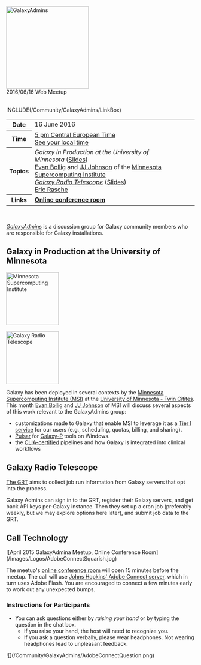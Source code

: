 <div class='center'><a href='/Community/GalaxyAdmins/'><img src='/Images/GalaxyLogos/GalaxyAdmins.png' alt='GalaxyAdmins' width="220" /></a> 
<div class="title">2016/06/16 Web Meetup<br /><br />

</div></div>

INCLUDE(/Community/GalaxyAdmins/LinkBox)

<table>
  <tr>
    <th> Date </th>
    <td> 16 June 2016 </td>
    <td rowspan=4 style=" border: none"> </td>
    <td rowspan=4 style=" border: none"> </td>
  </tr>
  <tr>
    <th> Time </th>
    <td> <a href='http://bit.ly/1qq7eyU'>5 pm Central European Time</a><div class='indent'><a href='http://bit.ly/1qq7eyU'>See your local time</a></div> </td>
  </tr>
  <tr>
    <th> Topics </th>
    <td> <em>Galaxy in Production at the University of Minnesota</em> (<a href='ATTACHMENT_URLDocuments/Presentations/201606_Admins_umn.pdf'>Slides</a>)<div class='indent'> <a href='https://www.msi.umn.edu/staff/evan'>Evan Bollig</a> and <a href='https://www.msi.umn.edu/staff/jj'>JJ Johnson</a> of the <a href='https://www.msi.umn.edu/'>Minnesota Supercomputing Institute</a> </div> <em><a href='https://github.com/galaxyproject/galaxy/pull/2455'>Galaxy Radio Telescope</a></em> (<a href='https://github.com/erasche/presentations/blob/master/2016_06_galaxyadmins/talk.pdf'>Slides</a>)<div class='indent'><a href='/EricRasche/'>Eric Rasche</a></div> </td>
  </tr>
  <tr>
    <th> Links </th>
    <td> <strong><a href='https://connect.johnshopkins.edu/gxyadmins201606/'>Online conference room</a></strong> </td>
  </tr>
</table>


<br />

*[GalaxyAdmins](/Community/GalaxyAdmins)* is a discussion group for Galaxy community members who are responsible for Galaxy installations. 

## Galaxy in Production at the University of Minnesota

<div class='right'>
<a href='https://www.msi.umn.edu/'><img src='/Images/NewsGraphics/UMN_MSI_Square.png' alt='Minnesota Supercomputing Institute' width="140" /></a><br /><br />
<a href='https://github.com/galaxyproject/galaxy/pull/2455'><img src='/Images/Logos/GRT.png' alt='Galaxy Radio Telescope'  width="140" /></a>
</div>

Galaxy has been deployed in several contexts by the [Minnesota Supercomputing Institute (MSI)](https://www.msi.umn.edu/) at the [University of Minnesota - Twin Citites](https://www.umn.edu/).  This month [Evan Bollig](https://www.msi.umn.edu/staff/evan) and [JJ Johnson](https://www.msi.umn.edu/staff/jj) of MSI will discuss several aspects of this work relevant to the GalaxyAdmins group:

* customizations made to Galaxy that enable MSI to leverage it as a [Tier I service](https://www.msi.umn.edu/services) for our users (e.g., scheduling, quotas, billing, and sharing).
* [Pulsar](https://github.com/galaxyproject/pulsar) for [Galaxy-P](https://usegalaxyp.org/) tools on Windows.
* the [CLIA-certified](http://www.fda.gov/MedicalDevices/DeviceRegulationandGuidance/IVDRegulatoryAssistance/ucm124105.htm) pipelines and how Galaxy is integrated into clinical workflows

## Galaxy Radio Telescope

[The GRT](https://github.com/galaxyproject/galaxy/pull/2455) aims to collect job run information from Galaxy servers that opt into the process.

Galaxy Admins can sign in to the GRT, register their Galaxy servers, and get back API keys per-Galaxy instance. Then they set up a cron job (preferably weekly, but we may explore options here later), and submit job data to the GRT.



## Call Technology

<div class='right'>![April 2015 GalaxyAdmina Meetup, Online Conference Room](/Images/Logos/AdobeConnectSquarish.jpg)</div>

The  meetup's [online conference room](https://connect.johnshopkins.edu/gxyadmins201606/) will open 15 minutes before the meetup.  The call will use [Johns Hopkins' Adobe Connect server](http://connect.johnshopkins.edu/welcome/), which in turn uses Adobe Flash.  You are encouraged to connect a few minutes early to work out any unexpected bumps.

### Instructions for Participants

* You can ask questions either by *raising your hand* or by typing the question in the chat box.  
  * If you raise your hand, the host will need to recognize you.
  * If you ask a question verbally, please wear headphones.  Not wearing headphones lead to unpleasant feedback.

<div class='center'>![](/Community/GalaxyAdmins/AdobeConnectQuestion.png)</div>
